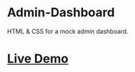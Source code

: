 # Admin-Dashboard

HTML & CSS for a mock admin dashboard. 

# [Live Demo](https://jjayohh.github.io/Admin-Dashboard/)
